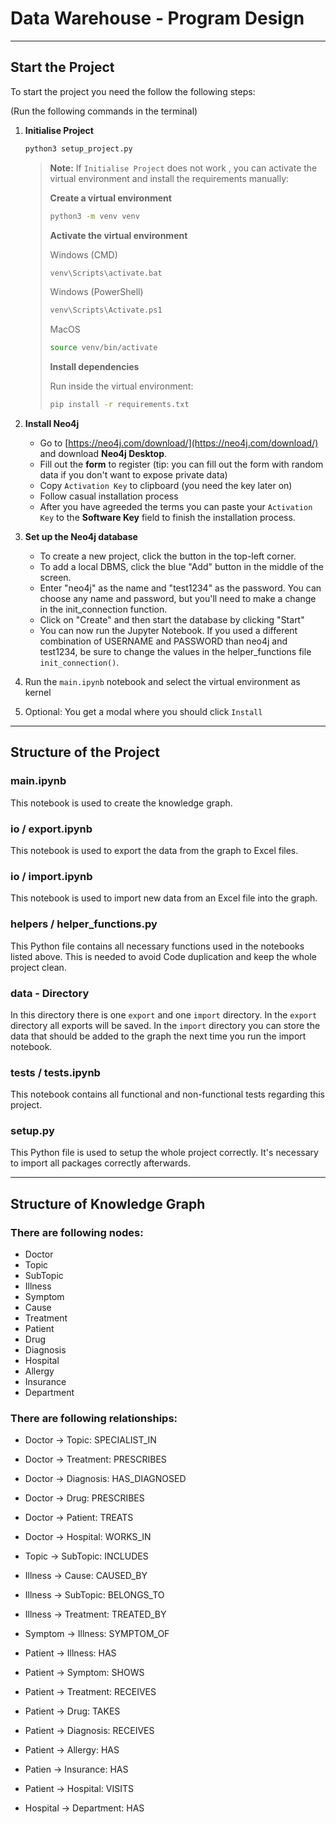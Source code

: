 # Data Warehouse - Program Design

---

## Start the Project

To start the project you need the follow the following steps:

(Run the following commands in the terminal)

1. **Initialise Project**

   ```bash
   python3 setup_project.py
   ```

   > **Note:** If `Initialise Project` does not work , you can activate the virtual environment and install the requirements manually:
   >
   >
   > **Create a virtual environment**
   >   ```bash
   >   python3 -m venv venv
   >    ```
   > **Activate the virtual environment**
   > 
   > Windows (CMD)
   >  ```bash
   > venv\Scripts\activate.bat
   > ```
   > Windows (PowerShell)
   > ```bash
   > venv\Scripts\Activate.ps1
   > ```
   > MacOS
   >   ```bash
   >   source venv/bin/activate
   > ```
   > 
   > **Install dependencies**
   > 
   > Run inside the virtual environment:
   >   ```bash
   >   pip install -r requirements.txt
   >   ```


2. **Install Neo4j**
    - Go to [https://neo4j.com/download/](https://neo4j.com/download/) and download **Neo4j Desktop**.
    - Fill out the **form** to register (tip: you can fill out the form with random data if you don't want to
      expose private data)
    - Copy `Activation Key` to clipboard (you need the key later on)
    - Follow casual installation process
    - After you have agreeded the terms you can paste your `Activation Key` to the **Software Key** field
      to finish the installation process.

3. **Set up the Neo4j database**
    - To create a new project, click the button in the top-left corner.
    - To add a local DBMS, click the blue "Add" button in the middle of the screen.
    - Enter "neo4j" as the name and "test1234" as the password. You can choose any name and password,
      but you'll need to make a change in the init_connection function.
    - Click on "Create" and then start the database by clicking "Start"
    - You can now run the Jupyter Notebook. If you used a different combination
      of USERNAME and PASSWORD than neo4j and test1234, be sure to change the values in the helper_functions file
      `init_connection()`.

4. Run the `main.ipynb` notebook and select the virtual environment as kernel
5. Optional: You get a modal where you should click `Install`

---

## Structure of the Project

### main.ipynb

This notebook is used to create the knowledge graph.

### io / export.ipynb

This notebook is used to export the data from the graph to Excel files.

### io / import.ipynb

This notebook is used to import new data from an Excel file into the graph.

### helpers / helper_functions.py

This Python file contains all necessary functions used in the notebooks listed above.
This is needed to avoid Code duplication and keep the whole project clean.

### data - Directory

In this directory there is one `export` and one `import` directory. In the `export` directory all exports will be
saved. In the `import` directory you can store the data that should be added to the graph the next time you run
the import notebook.

### tests / tests.ipynb

This notebook contains all functional and non-functional tests regarding this project.

### setup.py

This Python file is used to setup the whole project correctly. It's necessary to import all packages
correctly afterwards.

---

## Structure of Knowledge Graph

### There are following nodes:

- Doctor
- Topic
- SubTopic
- Illness
- Symptom
- Cause
- Treatment
- Patient
- Drug
- Diagnosis
- Hospital
- Allergy
- Insurance
- Department

### There are following relationships:

- Doctor -> Topic: SPECIALIST_IN
- Doctor -> Treatment: PRESCRIBES
- Doctor -> Diagnosis: HAS_DIAGNOSED
- Doctor -> Drug: PRESCRIBES
- Doctor -> Patient: TREATS
- Doctor -> Hospital: WORKS_IN

- Topic -> SubTopic: INCLUDES

- Illness -> Cause: CAUSED_BY
- Illness -> SubTopic: BELONGS_TO
- Illness -> Treatment: TREATED_BY

- Symptom -> Illness: SYMPTOM_OF

- Patient -> Illness: HAS
- Patient -> Symptom: SHOWS
- Patient -> Treatment: RECEIVES
- Patient -> Drug: TAKES
- Patient -> Diagnosis: RECEIVES
- Patient -> Allergy: HAS
- Patien -> Insurance: HAS
- Patient -> Hospital: VISITS

- Hospital -> Department: HAS
